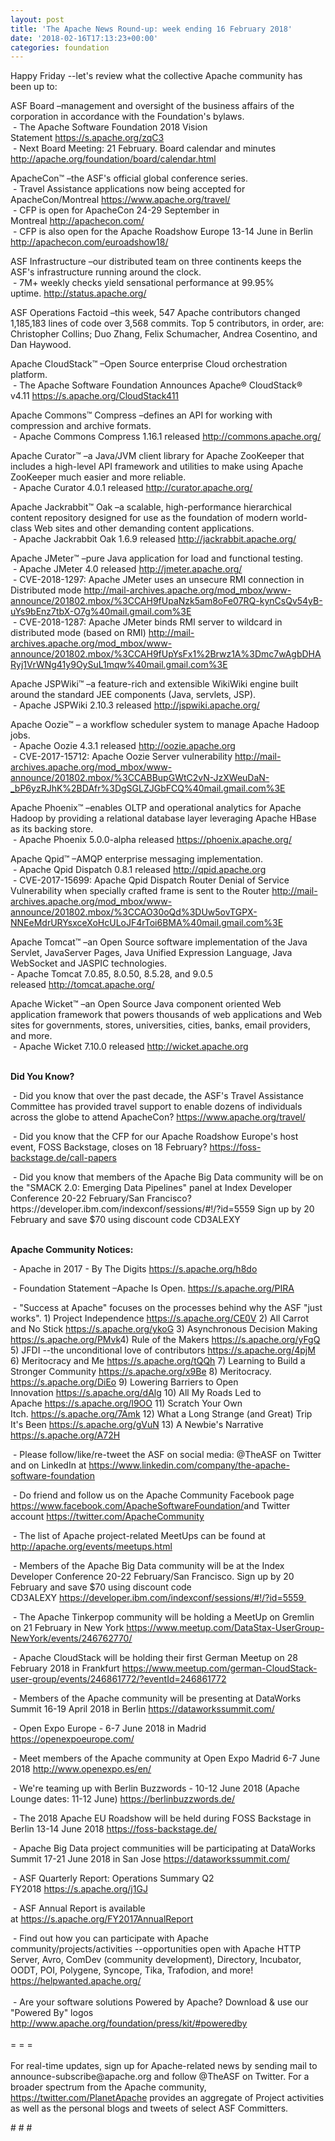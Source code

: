 ```yaml
---
layout: post
title: 'The Apache News Round-up: week ending 16 February 2018'
date: '2018-02-16T17:13:23+00:00'
categories: foundation
---
```

<div>Happy Friday --let's review what the collective Apache community has been up to:</div> 
  <div> 
    <div> 
      <p>ASF Board –management and oversight of the business affairs of the corporation in accordance with the Foundation's bylaws.<br />&nbsp;- The Apache Software Foundation 2018 Vision Statement&nbsp;<a href="https://s.apache.org/zqC3">https://s.apache.org/zqC3</a><br />&nbsp;- Next Board Meeting: 21 February. Board calendar and minutes <a href="http://apache.org/foundation/board/calendar.html">http://apache.org/foundation/board/calendar.html</a></p> 
    </div> 
    <p>ApacheCon™ –the ASF's official global conference series.<br />&nbsp;- Travel Assistance applications now being accepted for ApacheCon/Montreal&nbsp;<a href="https://www.apache.org/travel/">https://www.apache.org/travel/</a><br />&nbsp;- CFP is open for ApacheCon 24-29 September in Montreal&nbsp;<a href="http://apachecon.com/">http://apachecon.com/</a><br />&nbsp;- CFP is also open for the Apache Roadshow Europe 13-14 June in Berlin <a href="http://apachecon.com/euroadshow18/">http://apachecon.com/euroadshow18/</a></p> 
    <p>ASF Infrastructure –our distributed team on three continents keeps the ASF's infrastructure running around the clock.<br />&nbsp;- 7M+ weekly checks yield sensational performance at 99.95% uptime.&nbsp;<a href="http://status.apache.org/">http://status.apache.org/</a></p> 
    <p>ASF Operations Factoid&nbsp;–this week, 547 Apache contributors changed 1,185,183 lines of code over 3,568 commits. Top 5 contributors, in order, are: Christopher Collins; Duo Zhang, Felix Schumacher, Andrea Cosentino, and Dan Haywood.</p> 
    <p>Apache CloudStack™ –Open Source enterprise Cloud orchestration platform.<br />&nbsp;-&nbsp;The Apache Software Foundation Announces Apache® CloudStack® v4.11&nbsp;<a href="https://s.apache.org/CloudStack411">https://s.apache.org/CloudStack411</a></p> 
    <p>Apache Commons™ Compress –defines an API for working with compression and archive formats.<br />&nbsp;- Apache Commons Compress 1.16.1 released<span style="white-space: pre;"> <a href="http://commons.apache.org/">http://commons.apache.org/</a></span></p> 
    <p>Apache Curator™ –a Java/JVM client library for Apache ZooKeeper that includes a high-level API framework and utilities to make using Apache ZooKeeper much easier and more reliable.<br />&nbsp;-&nbsp;Apache Curator 4.0.1 released&nbsp;<a href="http://curator.apache.org/">http://curator.apache.org/</a></p> 
    <p>Apache Jackrabbit™ Oak –a scalable, high-performance hierarchical content repository designed for use as the foundation of modern world-class Web sites and other demanding content applications.<br />&nbsp;- Apache Jackrabbit Oak 1.6.9 released&nbsp;<a href="http://jackrabbit.apache.org/">http://jackrabbit.apache.org/</a> </p> 
    <p>Apache JMeter™ –pure Java application for load and functional testing.<br />&nbsp;- Apache JMeter 4.0 released&nbsp;<a href="http://jmeter.apache.org/">http://jmeter.apache.org/</a><br />&nbsp;- CVE-2018-1297: Apache JMeter uses an unsecure RMI connection in Distributed mode&nbsp;<a href="http://mail-archives.apache.org/mod_mbox/www-announce/201802.mbox/%3CCAH9fUpaNzk5am8oFe07RQ-kynCsQv54yB-uYs9bEnz7tbX-O7g%40mail.gmail.com%3E">http://mail-archives.apache.org/mod_mbox/www-announce/201802.mbox/%3CCAH9fUpaNzk5am8oFe07RQ-kynCsQv54yB-uYs9bEnz7tbX-O7g%40mail.gmail.com%3E</a><br />&nbsp;- CVE-2018-1287: Apache JMeter binds RMI server to wildcard in distributed mode (based on RMI)&nbsp;<a href="http://mail-archives.apache.org/mod_mbox/www-announce/201802.mbox/%3CCAH9fUpYsFx1%2Brwz1A%3Dmc7wAgbDHARyj1VrWNg41y9OySuL1mqw%40mail.gmail.com%3E">http://mail-archives.apache.org/mod_mbox/www-announce/201802.mbox/%3CCAH9fUpYsFx1%2Brwz1A%3Dmc7wAgbDHARyj1VrWNg41y9OySuL1mqw%40mail.gmail.com%3E</a></p> 
    <p>Apache JSPWiki™ –a feature-rich and extensible WikiWiki engine built around the standard JEE components (Java, servlets, JSP).<br />&nbsp;-&nbsp;Apache JSPWiki 2.10.3 released&nbsp;<a href="http://jspwiki.apache.org/">http://jspwiki.apache.org/</a></p> 
    <p>Apache Oozie™ –&nbsp;a workflow scheduler system to manage Apache Hadoop jobs.<br />&nbsp;-&nbsp;Apache Oozie 4.3.1 released&nbsp;<a href="http://oozie.apache.org">http://oozie.apache.org</a><br />&nbsp;- CVE-2017-15712: Apache Oozie Server vulnerability <a href="http://mail-archives.apache.org/mod_mbox/www-announce/201802.mbox/%3CCABBupGWtC2vN-JzXWeuDaN-_bP6yzRJhK%2BDAfr%3DgSGLZJGbFCQ%40mail.gmail.com%3E">http://mail-archives.apache.org/mod_mbox/www-announce/201802.mbox/%3CCABBupGWtC2vN-JzXWeuDaN-_bP6yzRJhK%2BDAfr%3DgSGLZJGbFCQ%40mail.gmail.com%3E</a></p> 
    <p>Apache Phoenix™ –enables OLTP and operational analytics for Apache Hadoop by providing a relational database layer leveraging Apache HBase as its backing store.&nbsp;<br />&nbsp;- Apache Phoenix 5.0.0-alpha released&nbsp;<a href="https://phoenix.apache.org/">https://phoenix.apache.org/</a></p> 
    <p>Apache Qpid™ –AMQP enterprise messaging implementation.<br />&nbsp;- Apache Qpid Dispatch 0.8.1 released&nbsp;<a href="http://qpid.apache.org">http://qpid.apache.org</a><br />&nbsp;- CVE-2017-15699: Apache Qpid Dispatch Router Denial of Service Vulnerability when specially crafted frame is sent to the Router&nbsp;<a href="http://mail-archives.apache.org/mod_mbox/www-announce/201802.mbox/%3CCAO30oQd%3DUw5ovTGPX-NNEeMdrURYsxceXoHcULoJF4rToi6BMA%40mail.gmail.com%3E">http://mail-archives.apache.org/mod_mbox/www-announce/201802.mbox/%3CCAO30oQd%3DUw5ovTGPX-NNEeMdrURYsxceXoHcULoJF4rToi6BMA%40mail.gmail.com%3E</a></p> 
    <p> </p> 
    <p> </p> 
    <p> </p> 
    <p>Apache Tomcat™ –an Open Source software implementation of the Java Servlet, JavaServer Pages, Java Unified Expression Language, Java WebSocket and JASPIC technologies. <br />- Apache Tomcat 7.0.85, 8.0.50, 8.5.28, and 9.0.5 released&nbsp;<a href="http://tomcat.apache.org/">http://tomcat.apache.org/</a></p> 
    <p>Apache Wicket™ –an Open Source Java component oriented Web application framework that powers thousands of web applications and Web sites for governments, stores, universities, cities, banks, email providers, and more.<br />&nbsp;-&nbsp;Apache Wicket 7.10.0 released&nbsp;<a href="http://wicket.apache.org">http://wicket.apache.org</a></p> 
    <p><br /><strong>Did You Know?</strong></p> 
    <div> 
      <p>&nbsp;- Did you know that over the past decade, the ASF's Travel Assistance Committee&nbsp;has provided travel support to enable dozens of individuals across the globe to attend ApacheCon?&nbsp;<a href="https://www.apache.org/travel/">https://www.apache.org/travel/</a></p> 
      <p>&nbsp;- Did you know that the CFP for our Apache Roadshow Europe's host event, FOSS Backstage, closes on 18 February? <a href="https://foss-backstage.de/call-papers">https://foss-backstage.de/call-papers</a></p> 
      <p><a href="https://foss-backstage.de/call-papers"></a>&nbsp;- Did you know that members of the Apache Big Data community will be on the &quot;SMACK 2.0: Emerging Data Pipelines&quot; panel at Index Developer Conference 20-22 February/San Francisco? https://developer.ibm.com/indexconf/sessions/#!/?id=5559 Sign up by 20 February and save $70 using discount code CD3ALEXY<br /><br /></p> 
    </div> 
    <div><strong>Apache Community Notices:</strong></div> 
    <p>&nbsp;- Apache in 2017 - By The Digits&nbsp;<a href="https://s.apache.org/h8do">https://s.apache.org/h8do</a></p> 
    <p>&nbsp;- Foundation Statement –Apache Is Open. <a href="https://s.apache.org/PIRA">https://s.apache.org/PIRA</a></p> 
    <div> 
      <p>&nbsp;- &quot;Success at Apache&quot; focuses on the processes behind why the ASF &quot;just works&quot;. 1) Project Independence <a href="https://s.apache.org/CE0V">https://s.apache.org/CE0V</a> 2) All Carrot and No Stick <a href="https://s.apache.org/ykoG">https://s.apache.org/ykoG</a> 3) Asynchronous Decision Making <a href="https://s.apache.org/PMvk%20">https://s.apache.org/PMvk</a>4) Rule of the Makers <a href="https://s.apache.org/yFgQ">https://s.apache.org/yFgQ</a> 5) JFDI --the unconditional love of contributors <a href="https://s.apache.org/4pjM">https://s.apache.org/4pjM</a> 6) Meritocracy and Me <a href="https://s.apache.org/tQQh">https://s.apache.org/tQQh</a> 7) Learning to Build a Stronger Community <a href="https://s.apache.org/x9Be">https://s.apache.org/x9Be</a>&nbsp;8) Meritocracy. <a href="https://s.apache.org/DiEo">https://s.apache.org/DiEo</a>&nbsp;9) Lowering Barriers to Open Innovation&nbsp;<a href="https://s.apache.org/dAlg">https://s.apache.org/dAlg</a>&nbsp;10) All My Roads Led to Apache&nbsp;<a href="https://s.apache.org/l9OO">https://s.apache.org/l9OO</a>&nbsp;11) Scratch Your Own Itch.&nbsp;<a href="https://s.apache.org/7Amk">https://s.apache.org/7Amk</a>&nbsp;12) What a Long Strange (and Great) Trip It's Been&nbsp;<a href="https://s.apache.org/gVuN">https://s.apache.org/gVuN</a>&nbsp;13) A Newbie's Narrative <a href="https://s.apache.org/A72H">https://s.apache.org/A72H</a></p> 
    </div> 
    <div> 
      <p>&nbsp;- Please follow/like/re-tweet the ASF on social media: @TheASF on Twitter and on LinkedIn at <a href="https://www.linkedin.com/company/the-apache-software-foundation">https://www.linkedin.com/company/the-apache-software-foundation</a></p> 
      <p>&nbsp;- Do friend and follow us on the Apache Community Facebook page <a href="https://www.facebook.com/ApacheSoftwareFoundation/">https://www.facebook.com/ApacheSoftwareFoundation/</a>and Twitter account <a href="https://twitter.com/ApacheCommunity">https://twitter.com/ApacheCommunity</a></p> 
    </div> 
    <div> 
      <p><a href="https://feathercast.apache.org/"></a></p> 
    </div> 
    <div> 
      <p>&nbsp;- The list of Apache project-related MeetUps can be found at <a href="https://twitter.com/ApacheCommunity">http://apache.org/events/meetups.html</a></p> 
      <p>&nbsp;-&nbsp;Members of the Apache Big Data community will be at the Index Developer Conference 20-22 February/San Francisco. Sign up by 20 February and save $70 using discount code CD3ALEXY&nbsp;<a href="https://developer.ibm.com/indexconf/sessions/#!/?id=5559%20">https://developer.ibm.com/indexconf/sessions/#!/?id=5559&nbsp;</a></p> 
      <p>&nbsp;- The Apache Tinkerpop community will be holding a MeetUp on Gremlin on 21 February in New York&nbsp;<a href="https://www.meetup.com/DataStax-UserGroup-NewYork/events/246762770/">https://www.meetup.com/DataStax-UserGroup-NewYork/events/246762770/</a></p> 
      <p>&nbsp;- Apache CloudStack will be holding their first German Meetup on 28 February 2018 in Frankfurt&nbsp;<a href="https://www.meetup.com/german-CloudStack-user-group/events/246861772/?eventId=246861772">https://www.meetup.com/german-CloudStack-user-group/events/246861772/?eventId=246861772</a></p> 
      <p>&nbsp;- Members of the Apache community will be presenting at DataWorks Summit 16-19 April 2018 in Berlin&nbsp;<a href="https://dataworkssummit.com/">https://dataworkssummit.com/</a></p> 
      <p>&nbsp;- Open Expo Europe - 6-7 June 2018 in Madrid <a href="https://openexpoeurope.com/">https://openexpoeurope.com/</a></p> 
      <p>&nbsp;- Meet members of the Apache community at Open Expo Madrid 6-7 June 2018&nbsp;<a href="http://www.openexpo.es/en/">http://www.openexpo.es/en/</a></p> 
      <p>&nbsp;- We're teaming up with Berlin Buzzwords - 10-12 June 2018 (Apache Lounge dates: 11-12 June) <a href="https://berlinbuzzwords.de/">https://berlinbuzzwords.de/</a></p> 
      <p>&nbsp;- The 2018 Apache EU Roadshow will be held during FOSS Backstage in Berlin 13-14 June 2018&nbsp;<a href="https://foss-backstage.de/">https://foss-backstage.de/</a></p> 
    </div> 
    <div> 
      <p>&nbsp;- Apache Big Data project communities will be participating at DataWorks Summit 17-21 June 2018 in San Jose <a href="https://dataworkssummit.com/">https://dataworkssummit.com/</a></p> 
      <p>&nbsp;- ASF Quarterly Report: Operations Summary Q2 FY2018&nbsp;<a href="https://s.apache.org/j1GJ">https://s.apache.org/j1GJ</a></p> 
    </div> 
    <div> 
      <p>&nbsp;- ASF Annual Report is available at&nbsp;<a href="https://s.apache.org/FY2017AnnualReport">https://s.apache.org/FY2017AnnualReport</a></p> 
    </div> 
    <div>&nbsp;- Find out how you can participate with Apache community/projects/activities --opportunities open with Apache HTTP Server, Avro, ComDev (community development), Directory, Incubator, OODT, POI, Polygene, Syncope, Tika, Trafodion, and more! <a href="https://helpwanted.apache.org/">https://helpwanted.apache.org/</a></div> 
    <div><br /></div> 
    <div>&nbsp;- Are your software solutions Powered by Apache? Download &amp; use our &quot;Powered By&quot; logos <a href="http://www.apache.org/foundation/press/kit/#poweredby">http://www.apache.org/foundation/press/kit/#poweredby</a></div> 
    <div><br /></div> 
    <div>= = =</div> 
    <div><br /></div> 
    <div>For real-time updates, sign up for Apache-related news by sending mail to announce-subscribe@apache.org and follow @TheASF on Twitter. For a broader spectrum from the Apache community, <a href="https://twitter.com/PlanetApache">https://twitter.com/PlanetApache</a> provides an aggregate of Project activities as well as the personal blogs and tweets of select ASF Committers.</div> 
    <p># # #</p> 
  </div>
